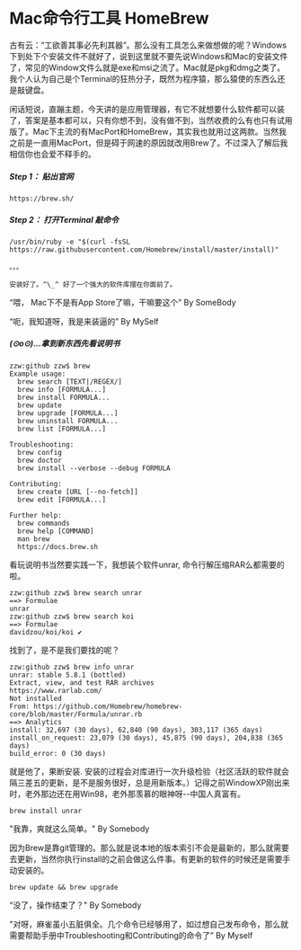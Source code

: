 Mac命令行工具 HomeBrew
=========

古有云：“工欲善其事必先利其器”。那么没有工具怎么来做想做的呢？Windows下到处下个安装文件不就好了，说到这里就不要先说Windows和Mac的安装文件了，常见的Window文件么就是exe和msi之流了。Mac就是pkg和dmg之类了。我个人认为自己是个Terminal的狂热分子，既然为程序猿，那么猿使的东西么还是敲键盘。

闲话短说，直蹦主题，今天讲的是应用管理器，有它不就想要什么软件都可以装了，答案是基本都可以，只有你想不到，没有做不到，当然收费的么有也只有试用版了。Mac下主流的有MacPort和HomeBrew，其实我也就用过这两款。当然我之前是一直用MacPort，但是碍于网速的原因就改用Brew了。不过深入了解后我相信你也会爱不释手的。

##### Step 1： 贴出官网

	https://brew.sh/

##### Step 2： 打开Terminal 敲命令

	/usr/bin/ruby -e "$(curl -fsSL https://raw.githubusercontent.com/Homebrew/install/master/install)"

	。。。

	安装好了。^\_^ 好了一个强大的软件库摆在你面前了。


“喂， Mac下不是有App Store了嘛，干嘛要这个” By SomeBody

“呃，我知道呀，我是来装逼的” By MySelf

##### **(⊙o⊙)…拿到新东西先看说明书**

```
zzw:github zzw$ brew
Example usage:
  brew search [TEXT|/REGEX/]
  brew info [FORMULA...]
  brew install FORMULA...
  brew update
  brew upgrade [FORMULA...]
  brew uninstall FORMULA...
  brew list [FORMULA...]

Troubleshooting:
  brew config
  brew doctor
  brew install --verbose --debug FORMULA

Contributing:
  brew create [URL [--no-fetch]]
  brew edit [FORMULA...]

Further help:
  brew commands
  brew help [COMMAND]
  man brew
  https://docs.brew.sh
```

看玩说明书当然要实践一下，我想装个软件unrar, 命令行解压缩RAR么都需要的啦。

```
zzw:github zzw$ brew search unrar
==> Formulae
unrar
zzw:github zzw$ brew search koi
==> Formulae
davidzou/koi/koi ✔
```

找到了，是不是我们要找的呢？

```
zzw:github zzw$ brew info unrar
unrar: stable 5.8.1 (bottled)
Extract, view, and test RAR archives
https://www.rarlab.com/
Not installed
From: https://github.com/Homebrew/homebrew-core/blob/master/Formula/unrar.rb
==> Analytics
install: 32,697 (30 days), 62,840 (90 days), 303,117 (365 days)
install_on_request: 23,079 (30 days), 45,875 (90 days), 204,838 (365 days)
build_error: 0 (30 days)
```

就是他了，果断安装. 安装的过程会对库进行一次升级检验（社区活跃的软件就会隔三差五的更新，是不是服务很好，总是用新版本。）记得之前WindowXP刚出来时，老外那边还在用Win98，老外那羡慕的眼神呀--中国人真富有。

```
brew install unrar
```

"我靠，爽就这么简单。" By Somebody

因为Brew是靠git管理的。那么就是说本地的版本索引不会是最新的，那么就需要去更新，当然你执行install的之前会做这么件事。有更新的软件的时候还是需要手动安装的。

```
brew update && brew upgrade
```

“没了，操作结束了？" By Somebody

"对呀，麻雀虽小五脏俱全。几个命令已经够用了，如过想自己发布命令，那么就需要帮助手册中Troubleshooting和Contributing的命令了” By Myself
